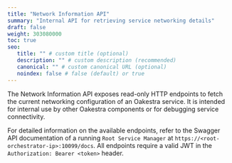 ```yaml
---
title: "Network Information API"
summary: "Internal API for retrieving service networking details"
draft: false
weight: 303080000
toc: true
seo:
   title: "" # custom title (optional)
   description: "" # custom description (recommended)
   canonical: "" # custom canonical URL (optional)
   noindex: false # false (default) or true
---
```


The Network Information API exposes read-only HTTP endpoints to fetch the current networking configuration of an Oakestra service.
It is intended for internal use by other Oakestra components or for debugging service connectivity.

For detailed information on the available endpoints,
refer to the Swagger API documentation of a running `Root Service Manager` at `https://<root-orchestrator-ip>:10099/docs`.
All endpoints require a valid JWT in the `Authorization: Bearer <token>` header.
